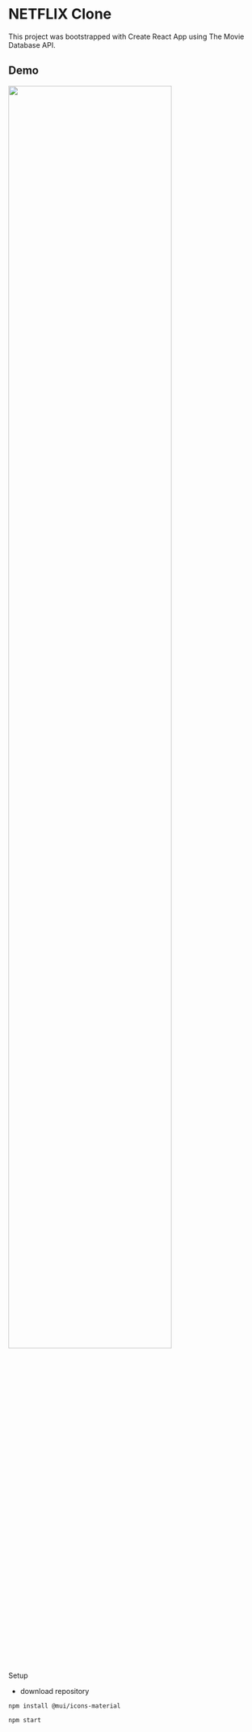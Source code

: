 # NETFLIX Clone

This project was bootstrapped with Create React App using The Movie Database API.

## Demo

<img src="https://github.com/marcoacnunes/frontfliks/blob/master/src/gif.gif" width="80%" height="80%"/>

Setup
* download repository

`npm install @mui/icons-material`

`npm start`


